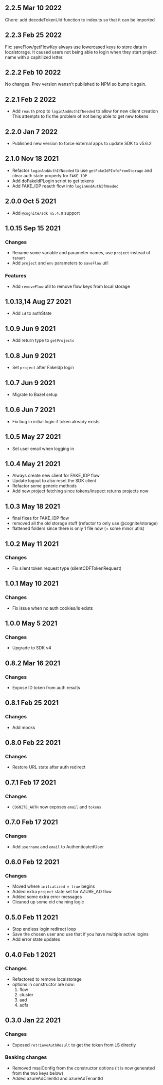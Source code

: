 ## 2.2.5 Mar 10 2022

Chore: add decodeTokenUid function to index.ts so that it can be imported

## 2.2.3 Feb 25 2022

Fix: saveFlow/getFlowKey always use lowercased keys to store data in localstorage.
It caused users not being able to login when they start project name with a capitilized letter.

## 2.2.2 Feb 10 2022

No changes.
Prev version wansn't published to NPM so bump it again.

## 2.2.1 Feb 2 2022

- Add `reauth` prop to `loginAndAuthIfNeeded` to allow for new client creation
  This attempts to fix the problem of not being able to get new tokens

## 2.2.0 Jan 7 2022

- Published new version to force external apps to update SDK to v5.6.2

## 2.1.0 Nov 18 2021

- Refactor `loginAndAuthIfNeeded` to use `getFakeIdPInfoFromStorage` and clear auth state properly for `FAKE_IDP`
- Add doFakeIdPLogin script to get tokens
- Add FAKE_IDP reauth flow into `loginAndAuthIfNeeded`

## 2.0.0 Oct 5 2021

- Add `@cognite/sdk v5.4.0` support

## 1.0.15 Sep 15 2021

### Changes

- Rename some variable and parameter names, use `project` instead of `tenant`
- Add `project` and `env` parameters to `saveFlow` util

### Features

- Add `removeFlow` util to remove flow keys from local storage

## 1.0.13,14 Aug 27 2021

- Add `id` to authState

## 1.0.9 Jun 9 2021

- Add return type to `getProjects`

## 1.0.8 Jun 9 2021

- Set `project` after FakeIdp login

## 1.0.7 Jun 9 2021

- Migrate to Bazel setup

## 1.0.6 Jun 7 2021

- Fix bug in initial login if token already exists

## 1.0.5 May 27 2021

- Set user email when logging in

## 1.0.4 May 21 2021

- Always create new client for FAKE_IDP flow
- Update logout to also reset the SDK client
- Refactor some generic methods
- Add new project fetching since tokens/inspect returns projects now

## 1.0.3 May 18 2021

- final fixes for FAKE_IDP flow
- removed all the old storage stuff (refactor to only use @cognite/storage)
- flattened folders since there is only 1 file now (+ some minor utils)

## 1.0.2 May 11 2021

### Changes

- Fix silent token request type (silentCDFTokenRequest)

## 1.0.1 May 10 2021

### Changes

- Fix issue when no auth cookies/ls exists

## 1.0.0 May 5 2021

### Changes

- Upgrade to SDK v4

## 0.8.2 Mar 16 2021

### Changes

- Expose ID token from auth results

## 0.8.1 Feb 25 2021

### Changes

- Add mocks

## 0.8.0 Feb 22 2021

### Changes

- Restore URL state after auth redirect

## 0.7.1 Feb 17 2021

### Changes

- `COGNITE_AUTH` now exposes `email` and `tokens`

## 0.7.0 Feb 17 2021

### Changes

- Add `username` and `email` to AuthenticatedUser

## 0.6.0 Feb 12 2021

### Changes

- Moved where `initialized = true` begins
- Added extra `project` state set for AZURE_AD flow
- Added some extra error messages
- Cleaned up some old chaining logic

## 0.5.0 Feb 11 2021

- Stop endless login redirect loop
- Save the chosen user and use that if you have multiple active logins
- Add error state updates

## 0.4.0 Feb 1 2021

### Changes

- Refactored to remove localstorage
- options in constructor are now:
  1. flow
  2. cluster
  3. aad
  4. adfs

## 0.3.0 Jan 22 2021

### Changes

- Exposed `retrieveAuthResult` to get the token from LS directly

### Beaking changes

- Removed msalConfig from the constructor options (it is now generated from the two keys below)
- Added azureAdClientId and azureAdTenantId
